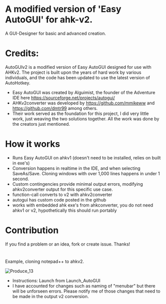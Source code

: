 # A modified version of 'Easy AutoGUI' for ahk-v2. 
A GUI-Designer for basic and advanced creation.  


# Credits:
AutoGUIv2 is a modified version of Easy AutoGUI designed for use with AHKv2. The project is built upon the years of hard work by various individuals, and the code has been updated to use the latest version of AutoHotkey.
- Easy AutoGUI was created by Alguimist, the founder of the Adventure IDE here https://sourceforge.net/projects/autogui/
- AHKv2converter was developed by https://github.com/mmikeww and https://github.com/dmtr99 among others.
- Their work served as the foundation for this project, I did very little work, just weaving the two solutions together. All the work was done by the creators just mentioned.
  
# How it works 
- Runs Easy AutoGUI on ahkv1 (doesn't need to be installed, relies on built in exe's)
- Conversion happens in realtime in the IDE, and when selecting SaveAs/Save. Cloning windows with over 1,000 lines happens in under 1 second. 
- Custom contingencies provide minimal output errors, modifying ahkv2converter output for this specific use case.
- function-call converts to v2 with ahkv2converter
- autogui has custom code posted in the github
- works with embedded ahk exe's from ahkconverter, you do not need ahkv1 or v2, hypothetically this should run portably

# Contribution
If you find a problem or an idea, fork or create issue. Thanks!
#
Example, cloning notepad++ to ahkv2. 

![Produce_13](https://user-images.githubusercontent.com/98753696/235309043-9dcac7d8-d0d5-4311-8a25-93cff5e63533.GIF)



- Instructions: Launch from Launch_AutoGUI
- I have accounted for changes such as naming of "menubar" but there will be unforseen errors. Please notify me of those changes that need to be made in the output v2 conversion. 
 
